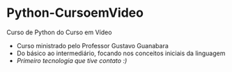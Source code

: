 # Python-CursoemVideo
 Curso de Python do Curso em Vídeo

 - Curso ministrado pelo Professor Gustavo Guanabara 
 - Do básico ao intermediário, focando nos conceitos iniciais da linguagem
 - *Primeiro tecnologia que tive contato :)*
